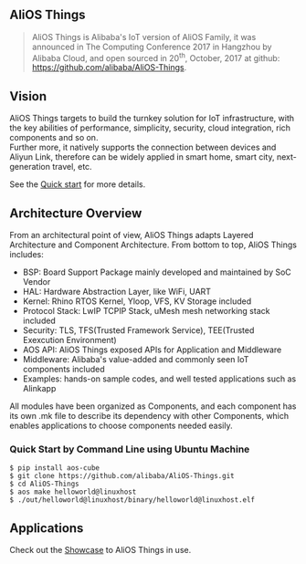 ## AliOS Things

> AliOS Things is Alibaba's IoT version of AliOS Family, it was announced in The Computing Conference 2017 in Hangzhou by Alibaba Cloud, and open sourced in 20<sup>th</sup>, October, 2017 at github: https://github.com/alibaba/AliOS-Things.

## Vision

AliOS Things targets to build the turnkey solution for IoT infrastructure, with the key abilities of performance, simplicity, security, cloud integration, rich components and so on.  
Further more, it natively supports the connection between devices and Aliyun Link, therefore can be widely applied in smart home, smart city, next-generation travel, etc.

See the [Quick start](quickstart.md) for more details.

## Architecture Overview

From an architectural point of view, AliOS Things adapts Layered Architecture and Component Architecture. From bottom to top, AliOS Things includes:

- BSP: Board Support Package mainly developed and maintained by SoC Vendor
- HAL: Hardware Abstraction Layer, like WiFi, UART
- Kernel: Rhino RTOS Kernel, Yloop, VFS, KV Storage included
- Protocol Stack: LwIP TCPIP Stack, uMesh mesh networking stack included
- Security: TLS, TFS(Trusted Framework Service), TEE(Trusted Exexcution Environment)
- AOS API: AliOS Things exposed APIs for Application and Middleware
- Middleware: Alibaba's value-added and commonly seen IoT components included
- Examples: hands-on sample codes, and well tested applications such as Alinkapp

All modules have been organized as Components, and each component has its own .mk file to describe its dependency with other Components, which enables applications to choose components needed easily.

### Quick Start by Command Line using Ubuntu Machine

```shell
$ pip install aos-cube
$ git clone https://github.com/alibaba/AliOS-Things.git
$ cd AliOS-Things
$ aos make helloworld@linuxhost
$ ./out/helloworld@linuxhost/binary/helloworld@linuxhost.elf
```

## Applications

Check out the [Showcase](/#) to AliOS Things in use.
